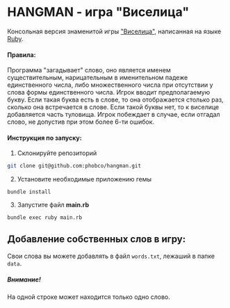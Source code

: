 # HANGMAN - игра "Виселица"
Консольная версия знаменитой игры ["Виселица"](https://ru.wikipedia.org/wiki/Виселица_(игра)), написанная на языке [Ruby](https://ru.wikipedia.org/wiki/Ruby).

#### Правила:

Программа "загадывает" слово, оно является именем существительным, нарицательным в именительном падеже единственного числа, либо множественного числа при отсутствии у слова формы единственного числа. Игрок вводит предполагаемую букву. Если такая буква есть в слове, то она отображается столько раз, сколько она встречается в слове. Если такой буквы нет, то к виселице добавляется часть туловища. Игрок побеждает в случае, если отгадал слово, не допустив при этом более 6-ти ошибок.

#### Инструкция по запуску:
1. Склонируйте репозиторий
```bash
git clone git@github.com:phobco/hangman.git
```
2. Установите необходимые приложению гемы
```
bundle install
```
3. Запустите файл **main.rb**
```bash
bundle exec ruby main.rb
```
## Добавление собственных слов в игру:
Свои слова вы можете добавлять в файл `words.txt`, лежаший в папке `data`.

##### Внимание!
На одной строке может находится только одно слово.
